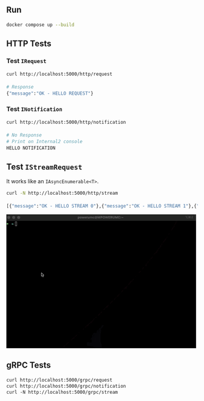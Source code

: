 ## Run

```bash
docker compose up --build
```

## HTTP Tests

### Test `IRequest`

```bash
curl http://localhost:5000/http/request

# Response
{"message":"OK - HELLO REQUEST"}
```

### Test `INotification`
```bash
curl http://localhost:5000/http/notification

# No Response
# Print on Internal2 console
HELLO NOTIFICATION
```

## Test `IStreamRequest`

It works like an `IAsyncEnumerable<T>`.
```bash
curl -N http://localhost:5000/http/stream

[{"message":"OK - HELLO STREAM 0"},{"message":"OK - HELLO STREAM 1"},{"message":"OK - HELLO STREAM 2"},{"message":"OK - HELLO STREAM 3"},{"message":"OK - HELLO STREAM 4"},{"message":"OK - HELLO STREAM 5"},{"message":"OK - HELLO STREAM 6"},{"message":"OK - HELLO STREAM 7"},{"message":"OK - HELLO STREAM 8"},{"message":"OK - HELLO STREAM 9"}]
```
![Stream Response](../assets/examples/http/stream-response.gif)

## gRPC Tests

```
curl http://localhost:5000/grpc/request
curl http://localhost:5000/grpc/notification
curl -N http://localhost:5000/grpc/stream
```